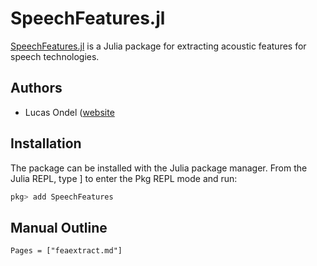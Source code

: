 # SpeechFeatures.jl

[SpeechFeatures.jl](https://github.com/lucasondel/SpeechFeatures.jl)
is a Julia package for extracting acoustic features for speech
technologies.

## Authors

* Lucas Ondel ([website](https://lucasondel.github.io/)

## Installation

The package can be installed with the Julia package manager. From the
Julia REPL, type ] to enter the Pkg REPL mode and run:

```julia
pkg> add SpeechFeatures
```

## Manual Outline

```@contents
Pages = ["feaextract.md"]
```
